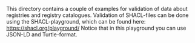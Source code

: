 This directory contains a couple of examples for validation of data about registries and registry catalogues.
Validation of SHACL-files can be done using the SHACL-playground, which can be found here: https://shacl.org/playground/
Notice that in this playground you can use JSON-LD and Turtle-format.
